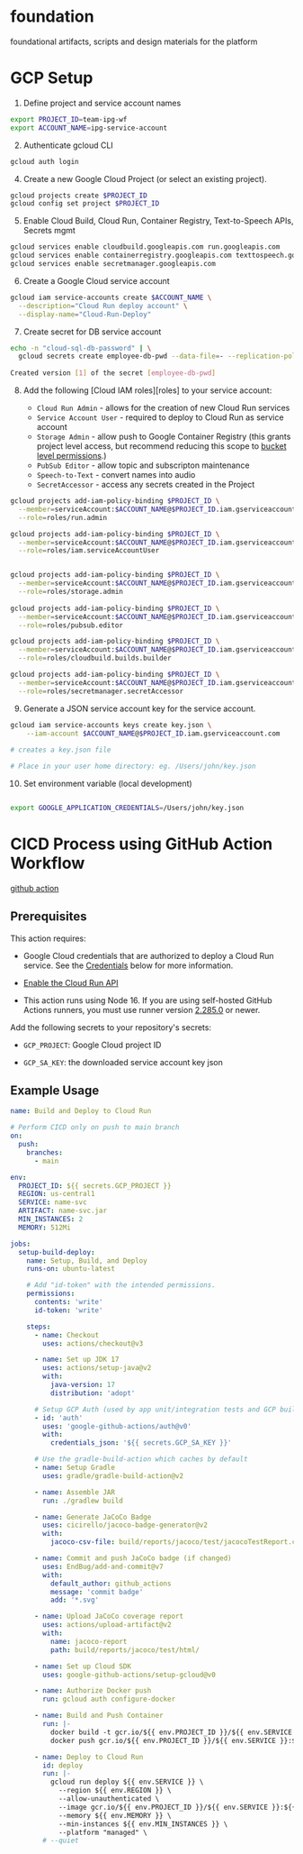 # foundation

foundational artifacts, scripts and design materials for the platform

# GCP Setup

1. Define project and service account names

```bash
export PROJECT_ID=team-ipg-wf
export ACCOUNT_NAME=ipg-service-account
```

2. Authenticate gcloud CLI

```bash
gcloud auth login
```

4.  Create a new Google Cloud Project (or select an existing project).

```bash
gcloud projects create $PROJECT_ID
gcloud config set project $PROJECT_ID
```

5. Enable Cloud Build, Cloud Run, Container Registry, Text-to-Speech APIs, Secrets mgmt

```bash
gcloud services enable cloudbuild.googleapis.com run.googleapis.com 
gcloud services enable containerregistry.googleapis.com texttospeech.googleapis.com
gcloud services enable secretmanager.googleapis.com

```

6. Create a Google Cloud service account

```bash
gcloud iam service-accounts create $ACCOUNT_NAME \
  --description="Cloud Run deploy account" \
  --display-name="Cloud-Run-Deploy"
```

7. Create secret for DB service account

```bash
echo -n "cloud-sql-db-password" | \
  gcloud secrets create employee-db-pwd --data-file=- --replication-policy=automatic
  
Created version [1] of the secret [employee-db-pwd]
```

8. Add the following [Cloud IAM roles][roles] to your service account:

    - `Cloud Run Admin` - allows for the creation of new Cloud Run services
    - `Service Account User` -  required to deploy to Cloud Run as service account
    - `Storage Admin` - allow push to Google Container Registry (this grants project level access, but recommend reducing this scope to [bucket level permissions](https://cloud.google.com/container-registry/docs/access-control#grant).)
    - `PubSub Editor` -  allow topic and subscripton maintenance
    - `Speech-to-Text` - convert names into audio
    - `SecretAccessor` - access any secrets created in the Project
    
```bash
gcloud projects add-iam-policy-binding $PROJECT_ID \
  --member=serviceAccount:$ACCOUNT_NAME@$PROJECT_ID.iam.gserviceaccount.com \
  --role=roles/run.admin

gcloud projects add-iam-policy-binding $PROJECT_ID \
  --member=serviceAccount:$ACCOUNT_NAME@$PROJECT_ID.iam.gserviceaccount.com \
  --role=roles/iam.serviceAccountUser


gcloud projects add-iam-policy-binding $PROJECT_ID \
  --member=serviceAccount:$ACCOUNT_NAME@$PROJECT_ID.iam.gserviceaccount.com \
  --role=roles/storage.admin
  
gcloud projects add-iam-policy-binding $PROJECT_ID \
  --member=serviceAccount:$ACCOUNT_NAME@$PROJECT_ID.iam.gserviceaccount.com \
  --role=roles/pubsub.editor

gcloud projects add-iam-policy-binding $PROJECT_ID \
  --member=serviceAccount:$ACCOUNT_NAME@$PROJECT_ID.iam.gserviceaccount.com \
  --role=roles/cloudbuild.builds.builder

gcloud projects add-iam-policy-binding $PROJECT_ID \
  --member=serviceAccount:$ACCOUNT_NAME@$PROJECT_ID.iam.gserviceaccount.com \
  --role=roles/secretmanager.secretAccessor

```
9. Generate a JSON service account key  for the service account.

```bash
gcloud iam service-accounts keys create key.json \
    --iam-account $ACCOUNT_NAME@$PROJECT_ID.iam.gserviceaccount.com
    
# creates a key.json file

# Place in your user home directory: eg. /Users/john/key.json
```    

10. Set environment variable (local development)

```bash

export GOOGLE_APPLICATION_CREDENTIALS=/Users/john/key.json

```
# CICD Process using GitHub Action Workflow

[github action](https://github.com/google-github-actions/deploy-cloudrun)

## Prerequisites

This action requires:

-   Google Cloud credentials that are authorized to deploy a Cloud Run service.
    See the [Credentials](#credentials) below for more information.

-   [Enable the Cloud Run API](http://console.cloud.google.com/apis/library/run.googleapis.com)

-   This action runs using Node 16. If you are using self-hosted GitHub Actions
    runners, you must use runner version [2.285.0](https://github.com/actions/virtual-environments)
    or newer.
    


Add the following secrets to your repository's secrets:

- `GCP_PROJECT`: Google Cloud project ID

- `GCP_SA_KEY`: the downloaded service account key json

## Example Usage

```yaml
name: Build and Deploy to Cloud Run

# Perform CICD only on push to main branch
on:
  push:
    branches:
      - main

env:
  PROJECT_ID: ${{ secrets.GCP_PROJECT }}
  REGION: us-central1
  SERVICE: name-svc
  ARTIFACT: name-svc.jar
  MIN_INSTANCES: 2
  MEMORY: 512Mi

jobs:
  setup-build-deploy:
    name: Setup, Build, and Deploy
    runs-on: ubuntu-latest

    # Add "id-token" with the intended permissions.
    permissions:
      contents: 'write'
      id-token: 'write'

    steps:
      - name: Checkout
        uses: actions/checkout@v3

      - name: Set up JDK 17
        uses: actions/setup-java@v2
        with:
          java-version: 17
          distribution: 'adopt'

      # Setup GCP Auth (used by app unit/integration tests and GCP build/deploy steps
      - id: 'auth'
        uses: 'google-github-actions/auth@v0'
        with:
          credentials_json: '${{ secrets.GCP_SA_KEY }}'

      # Use the gradle-build-action which caches by default
      - name: Setup Gradle
        uses: gradle/gradle-build-action@v2

      - name: Assemble JAR
        run: ./gradlew build

      - name: Generate JaCoCo Badge
        uses: cicirello/jacoco-badge-generator@v2
        with:
          jacoco-csv-file: build/reports/jacoco/test/jacocoTestReport.csv

      - name: Commit and push JaCoCo badge (if changed)
        uses: EndBug/add-and-commit@v7
        with:
          default_author: github_actions
          message: 'commit badge'
          add: '*.svg'

      - name: Upload JaCoCo coverage report
        uses: actions/upload-artifact@v2
        with:
          name: jacoco-report
          path: build/reports/jacoco/test/html/

      - name: Set up Cloud SDK
        uses: google-github-actions/setup-gcloud@v0

      - name: Authorize Docker push
        run: gcloud auth configure-docker

      - name: Build and Push Container
        run: |-
          docker build -t gcr.io/${{ env.PROJECT_ID }}/${{ env.SERVICE }}:${{  github.sha }} --build-arg=JAR_FILE=build/libs/${{ env.ARTIFACT }} .
          docker push gcr.io/${{ env.PROJECT_ID }}/${{ env.SERVICE }}:${{  github.sha }}

      - name: Deploy to Cloud Run
        id: deploy
        run: |-
          gcloud run deploy ${{ env.SERVICE }} \
            --region ${{ env.REGION }} \
            --allow-unauthenticated \
            --image gcr.io/${{ env.PROJECT_ID }}/${{ env.SERVICE }}:${{  github.sha }} \
            --memory ${{ env.MEMORY }} \
            --min-instances ${{ env.MIN_INSTANCES }} \
            --platform "managed" \
        # --quiet
```
